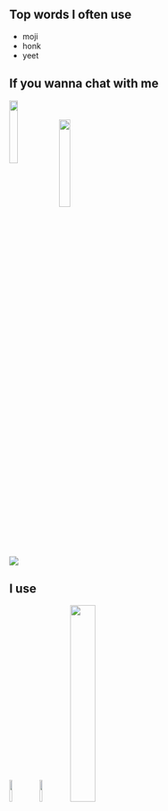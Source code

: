 <h2>Top words I often use</h2>
<div class="div1">
	<ul>
		<li>moji</li>
		<li>honk</li>
		<li>yeet</li>
	</ul>
</div>

<h2>If you wanna chat with me</h2>
<div class="div2">
	<img width="17%" height="17%" align="left" src="https://raw.githubusercontent.com/yumm-b612/moji.py/main/utils/assets/moji/moji_hd.png"/>
	<br><br>
	<img width="20%" height="20%" src="https://raw.githubusercontent.com/yumm-b612/moji.py/f888e44b6319f2a9519de7d4fdd04c9294595fad/branding%20logos/discord/Discord-Wordmark-Color.svg"/>
	<br>
	<img src="https://invidget.switchblade.xyz/NaXhwqWxV9"/>
</div>

<h2>I use</h2>
<div class="div3">
	<img width="10%" height="10%" src="https://i.giphy.com/media/LMt9638dO8dftAjtco/200.webp" width="100"/>
	<img width="10%" height="10%" src="https://i.giphy.com/media/IdyAQJVN2kVPNUrojM/200.webp" width="100"/>
	<img width="30%" height="30%" src="https://archlinux.org/static/logos/archlinux-logo-dark-90dpi.ebdee92a15b3.png"/>
</div>

<!--<img align="center" src="https://github-readme-stats.vercel.app/api/top-langs/?username=yumm-b612&theme=dark&layout=compact"/>-->

